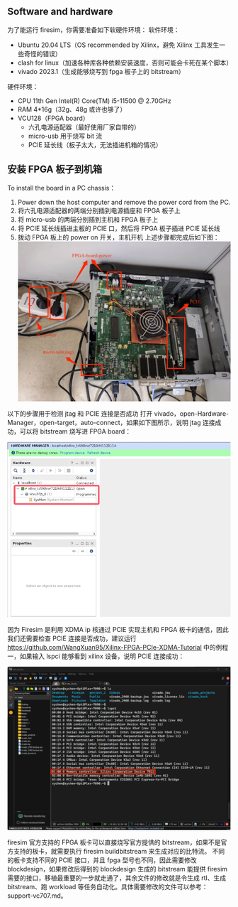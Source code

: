 ## Software and hardware

为了能运行 firesim，你需要准备如下软硬件环境：
软件环境：
- Ubuntu 20.04 LTS（OS recommended by Xilinx，避免 Xilinx 工具发生一些奇怪的错误）
- clash for linux（加速各种库各种依赖安装速度，否则可能会卡死在某个脚本）
- vivado 2023.1（生成能够烧写到 fpga 板子上的 bitstream）

硬件环境：
- CPU  11th Gen Intel(R) Core(TM) i5-11500 @ 2.70GHz
- RAM 4*16g（32g、48g 或许也够了）
- VCU128（FPGA board）
  - 六孔电源适配器（最好使用厂家自带的）
  - micro-usb 用于烧写 bit 流
  - PCIE 延长线（板子太大，无法插进机箱的情况）

## 安装 FPGA 板子到机箱

To install the board in a PC chassis：
1. Power down the host computer and remove the power cord from the PC.
2. 将六孔电源适配器的两端分别插到电源插座和 FPGA 板子上
3. 将 micro-usb 的两端分别插到主机和 FPGA 板子上
4. 将 PCIE 延长线插进主板的 PCIE 口，然后将 FPGA 板子插进 PCIE 延长线
5. 拨动 FPGA 板上的 power on 开关，主机开机
上述步骤都完成后如下图：
![alt text](./images/install.png)

以下的步骤用于检测 jtag 和 PCIE 连接是否成功
打开 vivado，open-Hardware-Manager，open-target，auto-connect，如果如下图所示，说明 jtag 连接成功，可以将 bitstream 烧写进 FPGA board：

![alt text](./images/jtag.png)


因为 Firesim 是利用 XDMA ip 核通过 PCIE 实现主机和 FPGA 板卡的通信，因此我们还需要检查 PCIE 连接是否成功，建议运行 https://github.com/WangXuan95/Xilinx-FPGA-PCIe-XDMA-Tutorial 中的例程一，如果输入 lspci 能够看到 xilinx 设备，说明 PCIE 连接成功：

![alt text](./images/lspci.png)


firesim 官方支持的 FPGA 板卡可以直接烧写官方提供的 bitstream，如果不是官方支持的板卡，就需要执行 firesim buildbitstream 来生成对应的比特流。
不同的板卡支持不同的 PCIE 接口，并且 fpga 型号也不同，因此需要修改 blockdesign，如果修改后得到的 blockdesign 生成的 bitstream 能提供 firesim 需要的接口，移植最重要的一步就走通了，其余文件的修改就是令生成 rtl、生成 bitstream、跑 workload 等任务自动化。具体需要修改的文件可以参考：support-vc707.md。